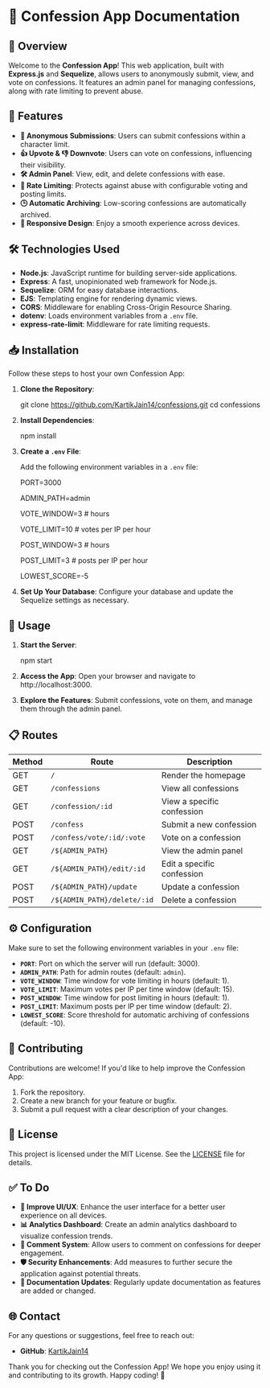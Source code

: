 # 🎉 Confession App Documentation

## 🌟 Overview

Welcome to the **Confession App**! This web application, built with **Express.js** and **Sequelize**, allows users to anonymously submit, view, and vote on confessions. It features an admin panel for managing confessions, along with rate limiting to prevent abuse.

## 🚀 Features

- **🤫 Anonymous Submissions**: Users can submit confessions within a character limit.
- **👍 Upvote & 👎 Downvote**: Users can vote on confessions, influencing their visibility.
- **🛠 Admin Panel**: View, edit, and delete confessions with ease.
- **🚦 Rate Limiting**: Protects against abuse with configurable voting and posting limits.
- **🕒 Automatic Archiving**: Low-scoring confessions are automatically archived.
- **📱 Responsive Design**: Enjoy a smooth experience across devices.

## 🛠 Technologies Used

- **Node.js**: JavaScript runtime for building server-side applications.
- **Express**: A fast, unopinionated web framework for Node.js.
- **Sequelize**: ORM for easy database interactions.
- **EJS**: Templating engine for rendering dynamic views.
- **CORS**: Middleware for enabling Cross-Origin Resource Sharing.
- **dotenv**: Loads environment variables from a `.env` file.
- **express-rate-limit**: Middleware for rate limiting requests.

## 📥 Installation

Follow these steps to host your own Confession App:

1. **Clone the Repository**:

   git clone https://github.com/KartikJain14/confessions.git
   cd confessions

2. **Install Dependencies**:

   npm install

3. **Create a `.env` File**:

   Add the following environment variables in a `.env` file:

   PORT=3000
   
   ADMIN_PATH=admin
   
   VOTE_WINDOW=3 # hours
   
   VOTE_LIMIT=10 # votes per IP per hour
   
   POST_WINDOW=3 # hours
   
   POST_LIMIT=3 # posts per IP per hour
   
   LOWEST_SCORE=-5

5. **Set Up Your Database**: Configure your database and update the Sequelize settings as necessary.

## 🏃 Usage

1. **Start the Server**:

   npm start

2. **Access the App**: Open your browser and navigate to http://localhost:3000.

3. **Explore the Features**: Submit confessions, vote on them, and manage them through the admin panel.

## 📋 Routes

| Method | Route                | Description                           |
|--------|----------------------|---------------------------------------|
| GET    | `/`                  | Render the homepage                   |
| GET    | `/confessions`       | View all confessions                  |
| GET    | `/confession/:id`    | View a specific confession            |
| POST   | `/confess`           | Submit a new confession               |
| POST   | `/confess/vote/:id/:vote` | Vote on a confession             |
| GET    | `/${ADMIN_PATH}`     | View the admin panel                  |
| GET    | `/${ADMIN_PATH}/edit/:id` | Edit a specific confession        |
| POST   | `/${ADMIN_PATH}/update` | Update a confession                 |
| POST   | `/${ADMIN_PATH}/delete/:id` | Delete a confession             |

## ⚙️ Configuration

Make sure to set the following environment variables in your `.env` file:

- **`PORT`**: Port on which the server will run (default: 3000).
- **`ADMIN_PATH`**: Path for admin routes (default: `admin`).
- **`VOTE_WINDOW`**: Time window for vote limiting in hours (default: 1).
- **`VOTE_LIMIT`**: Maximum votes per IP per time window (default: 15).
- **`POST_WINDOW`**: Time window for post limiting in hours (default: 1).
- **`POST_LIMIT`**: Maximum posts per IP per time window (default: 2).
- **`LOWEST_SCORE`**: Score threshold for automatic archiving of confessions (default: -10).

## 🤝 Contributing

Contributions are welcome! If you'd like to help improve the Confession App:

1. Fork the repository.
2. Create a new branch for your feature or bugfix.
3. Submit a pull request with a clear description of your changes.

## 📄 License

This project is licensed under the MIT License. See the [LICENSE](LICENSE) file for details.

## ✅ To Do

- **🔧 Improve UI/UX**: Enhance the user interface for a better user experience on all devices.
- **📊 Analytics Dashboard**: Create an admin analytics dashboard to visualize confession trends.
- **💬 Comment System**: Allow users to comment on confessions for deeper engagement.
- **🛡 Security Enhancements**: Add measures to further secure the application against potential threats.
- **📜 Documentation Updates**: Regularly update documentation as features are added or changed.

## 🌐 Contact

For any questions or suggestions, feel free to reach out:

- **GitHub**: [KartikJain14](https://github.com/KartikJain14)

Thank you for checking out the Confession App! We hope you enjoy using it and contributing to its growth. Happy coding! 🎉
